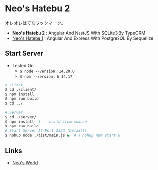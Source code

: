 # Neo's Hatebu 2

オレオレはてなブックマーク。

- **Neo's Hatebu 2** : Angular And NestJS With SQLite3 By TypeORM
- [Neo's Hatebu 1](https://github.com/Neos21/neos-hatebu) : Angular And Express With PostgreSQL By Sequelize


## Start Server

- Tested On
    - `$ node --version` : `14.20.0`
    - `$ npm --version` : `6.14.17`

```bash
# Client
$ cd ./client/
$ npm install
$ npm run build
$ cd ../

# Server
$ cd ./server/
$ npm install  # `--build-from-source`
$ npm run build
# Start Server At Port 2323 (Default)
$ nohup node ./dist/main.js &  # $ nohup npm start &
```


## Links

- [Neo's World](https://neos21.net/)
